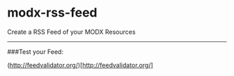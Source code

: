 modx-rss-feed
=============

Create a RSS Feed of your MODX Resources


---

###Test your Feed:

(http://feedvalidator.org/)[http://feedvalidator.org/]
